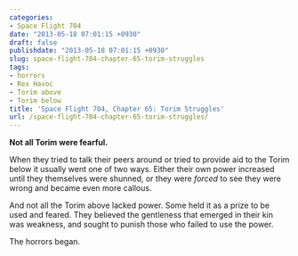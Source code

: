 ```yaml
---
categories:
- Space Flight 704
date: "2013-05-18 07:01:15 +0930"
draft: false
publishdate: "2013-05-18 07:01:15 +0930"
slug: space-flight-704-chapter-65-torim-struggles
tags:
- horrors
- Rex Havoc
- Torim above
- Torim below
title: 'Space Flight 704, Chapter 65: Torim Struggles'
url: /space-flight-704-chapter-65-torim-struggles/
---
```

**Not all Torim were fearful.**

When they tried to talk their peers around or tried to provide aid to
the Torim below it usually went one of two ways. Either their own power
increased until they themselves were shunned, or they were *forced* to
see they were wrong and became even more callous.

And not all the Torim above lacked power. Some held it as a prize to be
used and feared. They believed the gentleness that emerged in their kin
was weakness, and sought to punish those who failed to use the power.

The horrors began.
